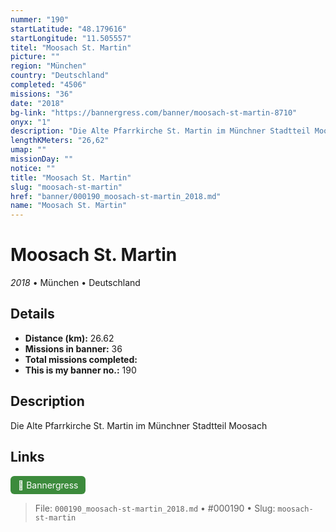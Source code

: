 ```yaml
---
nummer: "190"
startLatitude: "48.179616"
startLongitude: "11.505557"
titel: "Moosach St. Martin"
picture: ""
region: "München"
country: "Deutschland"
completed: "4506"
missions: "36"
date: "2018"
bg-link: "https://bannergress.com/banner/moosach-st-martin-8710"
onyx: "1"
description: "Die Alte Pfarrkirche St. Martin im Münchner Stadtteil Moosach"
lengthKMeters: "26,62"
umap: ""
missionDay: ""
notice: ""
title: "Moosach St. Martin"
slug: "moosach-st-martin"
href: "banner/000190_moosach-st-martin_2018.md"
name: "Moosach St. Martin"
---
```

# Moosach St. Martin

*2018* • München • Deutschland





## Details
- **Distance (km):** 26.62
- **Missions in banner:** 36
- **Total missions completed:** 
- **This is my banner no.:** 190



## Description
Die Alte Pfarrkirche St. Martin im Münchner Stadtteil Moosach



## Links
<a href="https://bannergress.com/banner/moosach-st-martin-8710" target="_blank" style="display:inline-block;margin-right:8px;padding:6px 12px;background:#3c8b3c;color:#fff;text-decoration:none;border-radius:6px;">🔗 Bannergress</a>



> File: `000190_moosach-st-martin_2018.md` • #000190 • Slug: `moosach-st-martin`
